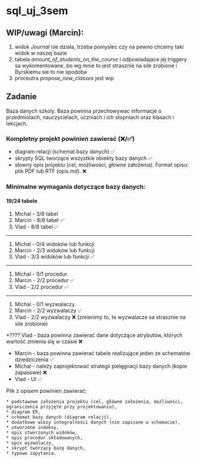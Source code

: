# sql_uj_3sem
## WIP/uwagi (Marcin):
1. widok *Journal* nie dziala, trzeba pomyslec czy na pewno chcemy taki widok w naszej bazie
2. tabela *amount_of_students_on_the_course* i odpowiadajace jej triggery sa wykomentowane, bo wg mnie to jest strasznie na sile zrobione i Byrskiemu sie to nie spodoba
3. proceutra *propose_new_classes* jest wip
## Zadanie

Baza danych szkoly. Baza powinna przechowywac informacje o przedmiotach, nauczycielach,
uczniach i ich stopniach oraz klasach i lekcjach.

### Kompletny projekt powinien zawierać  (❌/✅)

* diagram relacji (schemat bazy danych) ✅
* skrypty SQL tworzące wszystkie obiekty bazy danych ✅
* słowny opis projektu (cel, możliwości, główne założenia). Format opisu: plik PDF lub RTF (opis.md). ❌

### Minimalne wymagania dotyczące bazy danych:
#### 19/24 tabele

1. Michal - 3/8 tabel
2. Marcin - 8/8 tabel ✅
3. Vlad - 8/8 tabel ✅
--- 

1. Michal - 0/4 widoków lub funkcji
2. Marcin - 2/3 widoków lub funkcji
3. Vlad - 3/3 widoków lub funkcji ✅
--- 
1. Michal - 0/1 procedur.
2. Marcin - 2/2 procedur ✅
3. Vlad - 2/2 procedur ✅
--- 
1. Michal - 0/1 wyzwalaczy.
2. Marcin - 2/2 wyzwalaczy ✅
3. Vlad - 2/2  wyzwalaczy ❌ (zmienimy to, te wyzwalacze sa strasznie na sile zrobione)

   
*???? Vlad - baza powinna zawierać dane dotyczące atrybutów, których wartość zmienia się w czasie ❌
* Marcin - baza powinna zawierać tabele realizujące jeden ze schematów dziedziczenia ✅
* Michal - należy zaprojektować strategii pielęgnacji bazy danych (kopie zapasowe) ❌
* Vlad - UI ✅

Plik z opisem powinien zawierać:
```
* podstawowe założenia projektu (cel, główne założenia, możliwości, ograniczenia przyjęte przy projektowaniu),
* diagram ER,
* schemat bazy danych (diagram relacji),
* dodatkowe wiezy integralności danych (nie zapisane w schemacie),
* utworzone indeksy,
* opis stworzonych widoków,
* opis procedur składowanych,
* opis wyzwalaczy,
* skrypt tworzący bazę danych,
* typowe zapytania.
``` 
